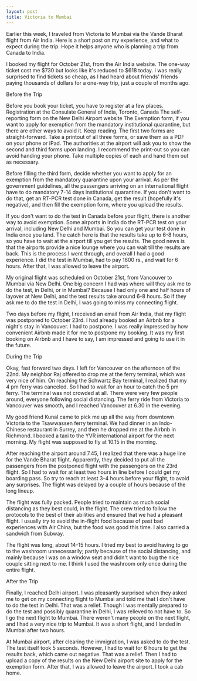```yaml
---
layout: post
title: Victoria to Mumbai
---
```


Earlier this week, I traveled from Victoria to Mumbai via the Vande Bharat flight from Air India. Here is a short post on my experience, and what to expect during the trip. Hope it helps anyone who is planning a trip from Canada to India.

I booked my flight for October 21st, from the Air India website. The one-way ticket cost me $730 but looks like it's reduced to $618 today. I was really surprised to find tickets so cheap, as I had heard about friends' friends paying thousands of dollars for a one-way trip, just a couple of months ago.

Before the Trip

Before you book your ticket, you have to register at a few places. 
Registration at the Consulate General of India, Toronto, Canada 
The self-reporting form on the New Delhi Airport website
The Exemption form, if you want to apply for exemption from the mandatory institutional quarantine, but there are other ways to avoid it. Keep reading. 
The first two forms are straight-forward. Take a printout of all three forms, or save them as a PDF on your phone or iPad. The authorities at the airport will ask you to show the second and third forms upon landing. I recommend the print-out so you can avoid handing your phone. Take multiple copies of each and hand them out as necessary.

Before filling the third form, decide whether you want to apply for an exemption from the mandatory quarantine upon your arrival. As per the government guidelines, all the passengers arriving on an international flight have to do mandatory 7-14 days institutional quarantine. If you don't want to do that, get an RT-PCR test done in Canada, get the result (hopefully it's negative), and then fill the exemption form, where you upload the results.

If you don't want to do the test in Canada before your flight, there is another way to avoid exemption. Some airports in India do the RT-PCR test on your arrival, including New Delhi and Mumbai. So you can get your test done in India once you land. The catch here is that the results take up to 6-8 hours, so you have to wait at the airport till you get the results. The good news is that the airports provide a nice lounge where you can wait till the results are back. This is the process I went through, and overall I had a good experience. I did the test in Mumbai, had to pay 1600 rs., and wait for 6 hours. After that, I was allowed to leave the airport.

My original flight was scheduled on October 21st, from Vancouver to Mumbai via New Delhi. One big concern I had was where will they ask me to do the test, in Delhi, or in Mumbai? Because I had only one and half hours of layover at New Delhi, and the test results take around 6-8 hours. So if they ask me to do the test in Delhi, I was going to miss my connecting flight.

Two days before my flight, I received an email from Air India, that my flight was postponed to October 23rd. I had already booked an Airbnb for a night's stay in Vancouver. I had to postpone. I was really impressed by how convenient Airbnb made it for me to postpone my booking. It was my first booking on Airbnb and I have to say, I am impressed and going to use it in the future.

During the Trip

Okay, fast forward two days. I left for Vancouver on the afternoon of the 22nd. My neighbor Raj offered to drop me at the ferry terminal, which was very nice of him. On reaching the Schwartz Bay terminal, I realized that my 4 pm ferry was canceled. So I had to wait for an hour to catch the 5 pm ferry. The terminal was not crowded at all. There were very few people around, everyone following social distancing. The ferry ride from Victoria to Vancouver was smooth, and I reached Vancouver at 6.30 in the evening.

My good friend Kunal came to pick me up all the way from downtown Victoria to the Tsawwassen ferry terminal. We had dinner in an Indo-Chinese restaurant in Surrey, and then he dropped me at the Airbnb in Richmond. I booked a taxi to the YVR international airport for the next morning. My flight was supposed to fly at 10.15 in the morning.

After reaching the airport around 7.45, I realized that there was a huge line for the Vande Bharat flight. Apparently, they decided to put all the passengers from the postponed flight with the passengers on the 23rd flight. So I had to wait for at least two hours in line before I could get my boarding pass. So try to reach at least 3-4 hours before your flight, to avoid any surprises. The flight was delayed by a couple of hours because of the long lineup.

The flight was fully packed. People tried to maintain as much social distancing as they best could, in the flight. The crew tried to follow the protocols to the best of their abilities and ensured that we had a pleasant flight. I usually try to avoid the in-flight food because of past bad experiences with Air China, but the food was good this time. I also carried a sandwich from Subway.

The flight was long, about 14-15 hours. I tried my best to avoid having to go to the washroom unnecessarily; partly because of the social distancing, and mainly because I was on a window seat and didn't want to bug the nice couple sitting next to me. I think I used the washroom only once during the entire flight.

After the Trip

Finally, I reached Delhi airport. I was pleasantly surprised when they asked me to get on my connecting flight to Mumbai and told me that I don't have to do the test in Delhi. That was a relief. Though I was mentally prepared to do the test and possibly quarantine in Delhi, I was relieved to not have to. So I go the next flight to Mumbai. There weren't many people on the next flight, and I had a very nice trip to Mumbai. It was a short flight, and I landed in Mumbai after two hours. 

At Mumbai airport, after clearing the immigration, I was asked to do the test. The test itself took 5 seconds. However, I had to wait for 6 hours to get the results back, which came out negative. That was a relief. Then I had to upload a copy of the results on the New Delhi airport site to apply for the exemption form. After that, I was allowed to leave the airport. I took a cab home. 